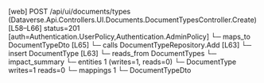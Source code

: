 [web] POST /api/ui/documents/types  (Dataverse.Api.Controllers.UI.Documents.DocumentTypesController.Create)  [L58–L66] status=201 [auth=Authentication.UserPolicy,Authentication.AdminPolicy]
  └─ maps_to DocumentTypeDto [L65]
  └─ calls DocumentTypeRepository.Add [L63]
  └─ insert DocumentType [L63]
    └─ reads_from DocumentTypes
  └─ impact_summary
    └─ entities 1 (writes=1, reads=0)
      └─ DocumentType writes=1 reads=0
    └─ mappings 1
      └─ DocumentTypeDto

